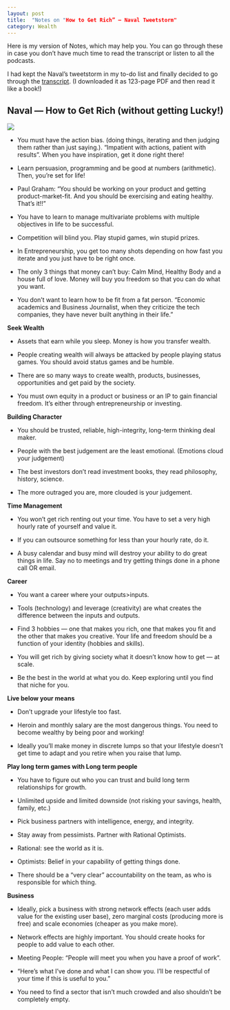 ```yaml
---
layout: post
title:  "Notes on "How to Get Rich” — Naval Tweetstorm"
category: Wealth
---
```


Here is my version of Notes, which may help you. You can go through these in case you don’t have much time to read the transcript or listen to all the podcasts.

I had kept the Naval’s tweetstorm in my to-do list and finally decided to go through the [transcript](https://nav.al/how-to-get-rich). (I downloaded it as 123-page PDF and then read it like a book!)

## **Naval — How to Get Rich (without getting Lucky!)**

![](/images/posts/03-naval-tweetstorm/img1.png)

* You must have the action bias. (doing things, iterating and then judging them rather than just saying.). “Impatient with actions, patient with results”. When you have inspiration, get it done right there!

* Learn persuasion, programming and be good at numbers (arithmetic). Then, you’re set for life!

* Paul Graham: “You should be working on your product and getting product-market-fit. And you should be exercising and eating healthy. That’s it!!”

* You have to learn to manage multivariate problems with multiple objectives in life to be successful.

* Competition will blind you. Play stupid games, win stupid prizes.

* In Entrepreneurship, you get too many shots depending on how fast you iterate and you just have to be right once.

* The only 3 things that money can’t buy: Calm Mind, Healthy Body and a house full of love. Money will buy you freedom so that you can do what you want.

* You don’t want to learn how to be fit from a fat person. “Economic academics and Business Journalist, when they criticize the tech companies, they have never built anything in their life.”

**Seek Wealth**

* Assets that earn while you sleep. Money is how you transfer wealth.

* People creating wealth will always be attacked by people playing status games. You should avoid status games and be humble.

* There are so many ways to create wealth, products, businesses, opportunities and get paid by the society.

* You must own equity in a product or business or an IP to gain financial freedom. It’s either through entrepreneurship or investing.

**Building Character**

* You should be trusted, reliable, high-integrity, long-term thinking deal maker.

* People with the best judgement are the least emotional. (Emotions cloud your judgement)

* The best investors don’t read investment books, they read philosophy, history, science.

* The more outraged you are, more clouded is your judgement.

**Time Management**

* You won’t get rich renting out your time. You have to set a very high hourly rate of yourself and value it.

* If you can outsource something for less than your hourly rate, do it.

* A busy calendar and busy mind will destroy your ability to do great things in life. Say no to meetings and try getting things done in a phone call OR email.

**Career**

* You want a career where your outputs>inputs.

* Tools (technology) and leverage (creativity) are what creates the difference between the inputs and outputs.

* Find 3 hobbies — one that makes you rich, one that makes you fit and the other that makes you creative. Your life and freedom should be a function of your identity (hobbies and skills).

* You will get rich by giving society what it doesn’t know how to get — at scale.

* Be the best in the world at what you do. Keep exploring until you find that niche for you.

**Live below your means**

* Don’t upgrade your lifestyle too fast.

* Heroin and monthly salary are the most dangerous things. You need to become wealthy by being poor and working!

* Ideally you’ll make money in discrete lumps so that your lifestyle doesn’t get time to adapt and you retire when you raise that lump.

**Play long term games with Long term people**

* You have to figure out who you can trust and build long term relationships for growth.

* Unlimited upside and limited downside (not risking your savings, health, family, etc.)

* Pick business partners with intelligence, energy, and integrity.

* Stay away from pessimists. Partner with Rational Optimists.

* Rational: see the world as it is.

* Optimists: Belief in your capability of getting things done.

* There should be a “very clear” accountability on the team, as who is responsible for which thing.

**Business**

* Ideally, pick a business with strong network effects (each user adds value for the existing user base), zero marginal costs (producing more is free) and scale economies (cheaper as you make more).

* Network effects are highly important. You should create hooks for people to add value to each other.

* Meeting People: “People will meet you when you have a proof of work”.

* “Here’s what I’ve done and what I can show you. I’ll be respectful of your time if this is useful to you.”

* You need to find a sector that isn’t much crowded and also shouldn’t be completely empty.